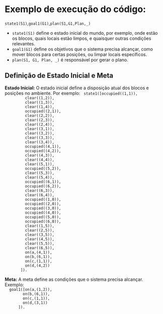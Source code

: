 <h1>Exemplo de execução do código:</h1>

<p><code>state1(S1)</code>,<code>goal1(G1)</code>,<code>plan(S1,G1,Plan,_)</code></p>

<ul>
  <li><code>state1(S1)</code> define o estado inicial do mundo, por exemplo, onde estão os blocos, quais locais estão limpos, e quaisquer outras condições relevantes.</li>
  <li><code>goal1(G1)</code> define os objetivos que o sistema precisa alcançar, como mover blocos para certas posições, ou limpar locais específicos.</li>
  <li><code>plan(S1, G1, Plan, _)</code> é responsável por gerar o plano.</li>
</ul>

<h2>Definição de Estado Inicial e Meta</h2>

<p><strong>Estado Inicial:</strong> O estado inicial define a disposição atual dos blocos e posições no ambiente. Por exemplo:
  <code> state1([occupied((1,1)),
         clear((1,2)),
         clear((1,3)),
         clear((1,4)),
         occupied((2,1)),
         clear((2,2)),
         clear((2,3)),
         clear((2,4)),
         clear((3,1)),
         clear((3,2)),
         clear((3,3)),
         clear((3,4)),
         occupied((4,1)),
         occupied((4,2)),
         clear((4,3)),
         clear((4,4)),
         clear((5,1)),
         occupied((5,2)),
         clear((5,3)),
         clear((5,4)),
         occupied((6,1)),
         occupied((6,2)),
         clear((6,3)),
         clear((6,4)),
         occupied((1,0)),
         occupied((2,0)),
         occupied((3,0)),
         occupied((4,0)),
         occupied((5,0)),
         occupied((6,0)),
         clear((1,5)),
         clear((2,5)),
         clear((3,5)),
         clear((4,5)),
         clear((5,5)),
         clear((6,5)),
         on(a,(4,1)),
         on(b,(6,1)),
         on(c,(1,1)),
         on(d,(4,2))
       ]). </code> </p>

<p><strong>Meta:</strong> A meta define as condições que o sistema precisa alcançar. Exemplo:
<code>
  goal1([on(a,(1,2)),
        on(b,(6,1)),
        on(c,(1,1)),
        on(d,(3,1))
      ]). 
</code></p>
